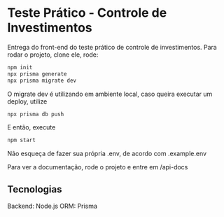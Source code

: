 # Teste Prático - Controle de Investimentos

Entrega do front-end do teste prático de controle de investimentos.
Para rodar o projeto, clone ele, rode:

```bash
npm init
npx prisma generate
npx prisma migrate dev
```

O migrate dev é utilizando em ambiente local, caso queira executar um deploy, utilize 

``` bash
npx prisma db push
```

E então, execute

```bash
npm start
```

Não esqueça de fazer sua própria .env, de acordo com .example.env

Para ver a documentação, rode o projeto e entre em /api-docs

## Tecnologias

Backend: Node.js
ORM: Prisma
